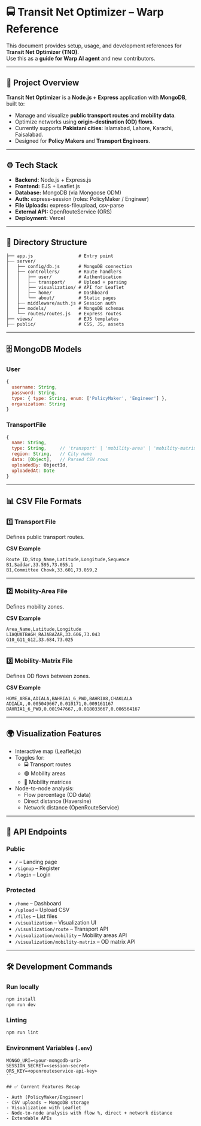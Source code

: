 # 🚍 Transit Net Optimizer – Warp Reference

This document provides setup, usage, and development references for **Transit Net Optimizer (TNO)**.  
Use this as a **guide for Warp AI agent** and new contributors.

---

## 📖 Project Overview

**Transit Net Optimizer** is a **Node.js + Express** application with **MongoDB**, built to:

- Manage and visualize **public transport routes** and **mobility data**.  
- Optimize networks using **origin–destination (OD) flows**.  
- Currently supports **Pakistani cities**: Islamabad, Lahore, Karachi, Faisalabad.  
- Designed for **Policy Makers** and **Transport Engineers**.  

---

## ⚙️ Tech Stack

- **Backend:** Node.js + Express.js  
- **Frontend:** EJS + Leaflet.js  
- **Database:** MongoDB (via Mongoose ODM)  
- **Auth:** express-session (roles: PolicyMaker / Engineer)  
- **File Uploads:** express-fileupload, csv-parse  
- **External API:** OpenRouteService (ORS)  
- **Deployment:** Vercel  

---

## 📂 Directory Structure

```
├── app.js                 # Entry point
├── server/
│   ├── config/db.js       # MongoDB connection
│   ├── controllers/       # Route handlers
│   │   ├── user/          # Authentication
│   │   ├── transport/     # Upload + parsing
│   │   ├── visualization/ # API for Leaflet
│   │   ├── home/          # Dashboard
│   │   └── about/         # Static pages
│   ├── middleware/auth.js # Session auth
│   ├── models/            # MongoDB schemas
│   └── routes/routes.js   # Express routes
├── views/                 # EJS templates
├── public/                # CSS, JS, assets
```

---

## 🗄️ MongoDB Models

### User
```js
{
  username: String,
  password: String,
  type: { type: String, enum: ['PolicyMaker', 'Engineer'] },
  organization: String
}
```

### TransportFile
```js
{
  name: String,
  type: String,     // 'transport' | 'mobility-area' | 'mobility-matrix'
  region: String,   // City name
  data: [Object],   // Parsed CSV rows
  uploadedBy: ObjectId,
  uploadedAt: Date
}
```

---

## 📊 CSV File Formats

### 1️⃣ Transport File
Defines public transport routes.  

**CSV Example**
```csv
Route_ID,Stop_Name,Latitude,Longitude,Sequence
B1,Saddar,33.595,73.055,1
B1,Committee Chowk,33.601,73.059,2
```

---

### 2️⃣ Mobility-Area File
Defines mobility zones.  

**CSV Example**
```csv
Area_Name,Latitude,Longitude
LIAQUATBAGH_RAJABAZAR,33.606,73.043
G10_G11_G12,33.684,73.025
```

---

### 3️⃣ Mobility-Matrix File
Defines OD flows between zones.  

**CSV Example**
```csv
HOME_AREA,ADIALA,BAHRIA1_6_PWD,BAHRIA8,CHAKLALA
ADIALA,,0.005049667,0.010171,0.009161167
BAHRIA1_6_PWD,0.001947667,,0.018033667,0.006564167
```

---

## 🌍 Visualization Features

- Interactive map (Leaflet.js)  
- Toggles for:  
  - 🚍 Transport routes  
  - 🟢 Mobility areas  
  - 🔄 Mobility matrices  
- Node-to-node analysis:  
  - Flow percentage (OD data)  
  - Direct distance (Haversine)  
  - Network distance (OpenRouteService)  

---

## 🔑 API Endpoints

### Public
- `/` – Landing page  
- `/signup` – Register  
- `/login` – Login  

### Protected
- `/home` – Dashboard  
- `/upload` – Upload CSV  
- `/files` – List files  
- `/visualization` – Visualization UI  
- `/visualization/route` – Transport API  
- `/visualization/mobility` – Mobility areas API  
- `/visualization/mobility-matrix` – OD matrix API  

---

## 🛠️ Development Commands

### Run locally
```bash
npm install
npm run dev
```

### Linting
```bash
npm run lint
```

### Environment Variables (`.env`)
```
MONGO_URI=<your-mongodb-uri>
SESSION_SECRET=<session-secret>
ORS_KEY=<openrouteservice-api-key>
``

## ✅ Current Features Recap

- Auth (PolicyMaker/Engineer)  
- CSV uploads → MongoDB storage  
- Visualization with Leaflet  
- Node-to-node analysis with flow %, direct + network distance  
- Extendable APIs  